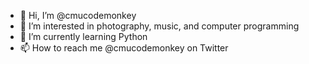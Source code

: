 - 👋 Hi, I’m @cmucodemonkey
- 👀 I’m interested in photography, music, and computer programming
- 🌱 I’m currently learning Python
- 📫 How to reach me @cmucodemonkey on Twitter

<!---
cmucodemonkey/cmucodemonkey is a ✨ special ✨ repository because its `README.md` (this file) appears on your GitHub profile.
You can click the Preview link to take a look at your changes.
--->
